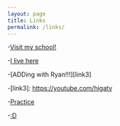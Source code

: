 ```yaml
---
layout: page
title: Links
permalink: /links/
---
```


-[Visit my school!][link1]

[link1]: https://www.vcs.net

-[I live here][link2]

[link2]: https://youtube.com/nigahiga

-[ADDing with Ryan!!!][link3]

-[link3]: https://youtube.com/higatv

-[Practice][link4]

[link4]: https://lingling40hours.com

-[:D][link5]

[link5]: tinytuba.com








